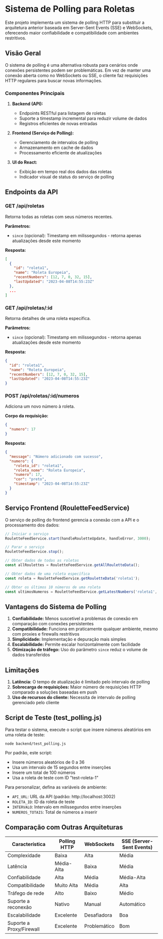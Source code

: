 # Sistema de Polling para Roletas

Este projeto implementa um sistema de polling HTTP para substituir a arquitetura anterior baseada em Server-Sent Events (SSE) e WebSockets, oferecendo maior confiabilidade e compatibilidade com ambientes restritivos.

## Visão Geral

O sistema de polling é uma alternativa robusta para cenários onde conexões persistentes podem ser problemáticas. Em vez de manter uma conexão aberta como no WebSockets ou SSE, o cliente faz requisições HTTP regulares para buscar novas informações.

### Componentes Principais

1. **Backend (API):**
   - Endpoints RESTful para listagem de roletas
   - Suporte a timestamp incremental para reduzir volume de dados
   - Registros eficientes de novas entradas

2. **Frontend (Serviço de Polling):**
   - Gerenciamento de intervalos de polling
   - Armazenamento em cache de dados
   - Processamento eficiente de atualizações

3. **UI do React:**
   - Exibição em tempo real dos dados das roletas
   - Indicador visual de status do serviço de polling

## Endpoints da API

### GET /api/roletas

Retorna todas as roletas com seus números recentes.

**Parâmetros:**
- `since` (opcional): Timestamp em milissegundos - retorna apenas atualizações desde este momento

**Resposta:**
```json
[
  {
    "id": "roleta1",
    "name": "Roleta Europeia",
    "recentNumbers": [12, 7, 0, 32, 15],
    "lastUpdated": "2023-04-08T14:55:23Z"
  },
  ...
]
```

### GET /api/roletas/:id

Retorna detalhes de uma roleta específica.

**Parâmetros:**
- `since` (opcional): Timestamp em milissegundos - retorna apenas atualizações desde este momento

**Resposta:**
```json
{
  "id": "roleta1",
  "name": "Roleta Europeia",
  "recentNumbers": [12, 7, 0, 32, 15],
  "lastUpdated": "2023-04-08T14:55:23Z"
}
```

### POST /api/roletas/:id/numeros

Adiciona um novo número à roleta.

**Corpo da requisição:**
```json
{
  "numero": 17
}
```

**Resposta:**
```json
{
  "message": "Número adicionado com sucesso",
  "numero": {
    "roleta_id": "roleta1",
    "roleta_nome": "Roleta Europeia",
    "numero": 17,
    "cor": "preto",
    "timestamp": "2023-04-08T14:55:23Z"
  }
}
```

## Serviço Frontend (RouletteFeedService)

O serviço de polling do frontend gerencia a conexão com a API e o processamento dos dados:

```javascript
// Iniciar o serviço
RouletteFeedService.start(handleRouletteUpdate, handleError, 3000);

// Parar o serviço
RouletteFeedService.stop();

// Obter dados de todas as roletas
const allRoulettes = RouletteFeedService.getAllRouletteData();

// Obter dados de uma roleta específica
const roleta = RouletteFeedService.getRouletteData('roleta1');

// Obter os últimos 10 números de uma roleta
const ultimosNumeros = RouletteFeedService.getLatestNumbers('roleta1', 10);
```

## Vantagens do Sistema de Polling

1. **Confiabilidade:** Menos suscetível a problemas de conexão em comparação com conexões persistentes
2. **Compatibilidade:** Funciona em praticamente qualquer ambiente, mesmo com proxies e firewalls restritivos
3. **Simplicidade:** Implementação e depuração mais simples
4. **Escalabilidade:** Permite escalar horizontalmente com facilidade
5. **Otimização de tráfego:** Uso do parâmetro `since` reduz o volume de dados transferidos

## Limitações

1. **Latência:** O tempo de atualização é limitado pelo intervalo de polling
2. **Sobrecarga de requisições:** Maior número de requisições HTTP comparado a soluções baseadas em push
3. **Uso de recursos do cliente:** Necessita de intervalo de polling gerenciado pelo cliente

## Script de Teste (test_polling.js)

Para testar o sistema, execute o script que insere números aleatórios em uma roleta de teste:

```
node backend/test_polling.js
```

Por padrão, este script:
- Insere números aleatórios de 0 a 36
- Usa um intervalo de 15 segundos entre inserções
- Insere um total de 100 números
- Usa a roleta de teste com ID "test-roleta-1"

Para personalizar, defina as variáveis de ambiente:
- `API_URL`: URL da API (padrão: http://localhost:3002)
- `ROLETA_ID`: ID da roleta de teste
- `INTERVALO`: Intervalo em milissegundos entre inserções
- `NUMEROS_TOTAIS`: Total de números a inserir

## Comparação com Outras Arquiteturas

| Característica          | Polling HTTP | WebSockets | SSE (Server-Sent Events) |
|-------------------------|--------------|------------|--------------------------|
| Complexidade            | Baixa        | Alta       | Média                    |
| Latência                | Média-Alta   | Baixa      | Média                    |
| Confiabilidade          | Alta         | Média      | Média-Alta               |
| Compatibilidade         | Muito Alta   | Média      | Alta                     |
| Tráfego de rede         | Alto         | Baixo      | Médio                    |
| Suporte a reconexão     | Nativo       | Manual     | Automático               |
| Escalabilidade          | Excelente    | Desafiadora| Boa                      |
| Suporte a Proxy/Firewall| Excelente    | Problemático| Bom                     | 